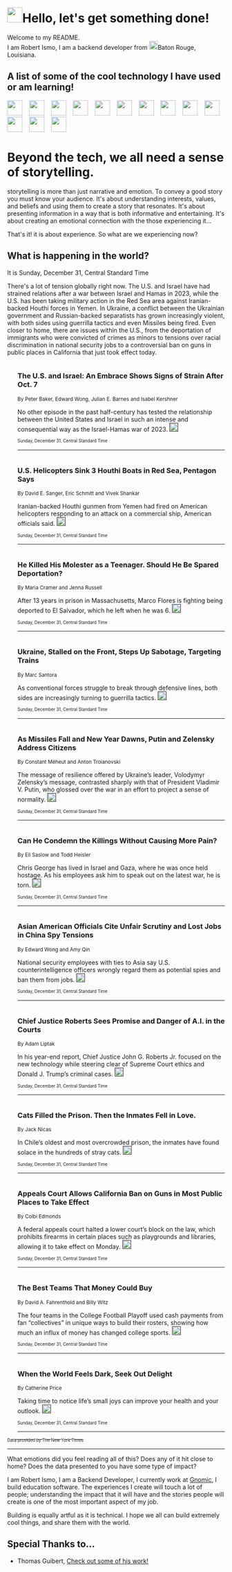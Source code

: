 <h1><img src="https://emojis.slackmojis.com/emojis/images/1643514375/3493/hot-coffee.gif?1643514375" width="35"/>Hello, let's get something done!</h1>

<p>Welcome to my README.<br/>
I am Robert Ismo, I am a backend developer from <img src="https://emojis.slackmojis.com/emojis/images/1638395689/50435/moulin_rouge.png?1638395689" width="20"/>Baton Rouge, Louisiana.</p>
<h2>A list of some of the cool technology I have used or am learning!</h2>
<p>
<img src="https://emojis.slackmojis.com/emojis/images/1643516091/21142/meow_bongotap.gif?1643516091" width="35" alt="">
<img src="https://img.shields.io/badge/Favorite%20Frontend%20Framework-SvelteKit-f83903" alt="">
<img src="https://img.shields.io/badge/Second%20Favorite-Vue-40b581" alt="">
<img src="https://img.shields.io/badge/Most%20Used%20Runtime-Nodejs-78b061" alt="">
<img src="https://emojis.slackmojis.com/emojis/images/1643517416/34482/fire.gif?1643517416" width="35" alt="">
<img src="https://img.shields.io/badge/Javascript%20But%20Better-Typescript-0078ca" alt="">
<img src="https://img.shields.io/badge/Favorite%20Language-Elixir-3e244d" alt="">
<img src="https://img.shields.io/badge/Containerize%20Everything-Docker-6ac9ef" alt="">
<img src="https://emojis.slackmojis.com/emojis/images/1643514596/5999/meow_party.gif?1643514596" width="35" alt="">
<img src="https://img.shields.io/badge/API%20Love%20Language-Graphql-de32a5" alt="">
<img src="https://img.shields.io/badge/Our%20Favorite%20Version%20Controller-Git-e94f33" alt="">
<img src="https://img.shields.io/badge/Favorite%20Database-Redis-d42d1d" alt="">
<img src="https://emojis.slackmojis.com/emojis/images/1643514559/5584/deployparrot.gif?1643514559" width="35" alt="">
<img src="https://img.shields.io/badge/Container%20Interstate-RabbitMQ-f66200" alt="">
<img src="https://img.shields.io/badge/Gotta%20Learn-Kubernetes-316adf" alt="">
<img src="https://img.shields.io/badge/Really%20Mature%20Now-WASM-654fef" alt="">
<img src="https://emojis.slackmojis.com/emojis/images/1666642497/61942/dance_vibe.gif?1666642497" width="35" alt="">
<img src="https://img.shields.io/badge/For%20My%20M1-ARM64-657d96" alt="">
<img src="https://img.shields.io/badge/Loving%20This%20So%20Much-TailwindCSS-17bcb5" alt="">
<img src="https://img.shields.io/badge/Cool%20Build%20Tool-Vite-f9cb24" alt="">
<img src="https://emojis.slackmojis.com/emojis/images/1669231376/62819/working-on-it.gif?1669231376" width="35" alt="">
<img src="https://img.shields.io/badge/Fun%20and%20Easy%20Database-MongoDB-5f8c49" alt="">
<img src="https://img.shields.io/badge/JS%20Life%20Support-NPM-c73737" alt="">
<img src="https://img.shields.io/badge/I%20Liked%20It-DynamoDB-0073b9" alt="">
<img src="https://emojis.slackmojis.com/emojis/images/1643514045/46/question.gif?1643514045" width="35" alt="">
<img src="https://img.shields.io/badge/cool-React-60d6f9" alt="">
<img src="https://img.shields.io/badge/Future%20Big%20Project-Lambda-f37e00" alt="">
<img src="https://img.shields.io/badge/NPM%20But%20Better-PNPM-f1aa07" alt="">
<img src="https://emojis.slackmojis.com/emojis/images/1643514943/9662/fbwow.gif?1643514943" width="35" alt="">
<img src="https://img.shields.io/badge/First%20Language-C-662079" alt="">
<img src="https://img.shields.io/badge/Where%20I%20Deploy%20Frontend-Vercel-000000" alt="">
<img src="https://img.shields.io/badge/Who%20Does%20not%20Want%20an%20App-Swift-f9492a" alt="">
<img src="https://emojis.slackmojis.com/emojis/images/1643514058/151/javascript.png?1643514058" width="35" alt="">
<img src="https://img.shields.io/badge/cool-Python-fbd542" alt="">
<img src="https://img.shields.io/badge/Favorite%20Something-Stripe-656cdc" alt="">
<img src="https://img.shields.io/badge/Of%20Course-HTML5-ed6327" alt="">
<img src="https://emojis.slackmojis.com/emojis/images/1660415405/60731/bomb.gif?1660415405" width="35" alt="">
<img src="https://img.shields.io/badge/hate-CSS-2964ec" alt="">
<img src="https://img.shields.io/badge/Learning-CircleCI-141215" alt="">
<img src="https://img.shields.io/badge/Learning-Rust-fbbb3b" alt="">
<img src="https://emojis.slackmojis.com/emojis/images/1660415397/60712/writing-hand.gif?1660415397" width="35" alt="">
<img src="https://img.shields.io/badge/Dev%20Browser%20of%20Choice-Firefox-cc4e26" alt="">
<img src="https://img.shields.io/badge/Recoverying%20From%20Windows-UNIX-1781e3" alt="">
<img src="https://img.shields.io/badge/LOVE-LogSeq-90c1c2" alt="">
<img src="https://emojis.slackmojis.com/emojis/images/1643514066/223/kirby.gif?1643514066" width="35" alt="">
<img src="https://img.shields.io/badge/Daily%20Driver-MacOS-e6e6e8" alt="">
<img src="https://img.shields.io/badge/Git%20Server-Github-000000" alt="">
<img src="https://img.shields.io/badge/enjoyable-EC2-f17428" alt="">
<img src="https://emojis.slackmojis.com/emojis/images/1643514239/2069/excited.gif?1643514239" width="35" alt="">
</p>
<h1>Beyond the tech, we all need a sense of storytelling.</h1>
<p>storytelling is more than just narrative and emotion. To convey a good story you must know your audience. It's about understanding interests, values, and beliefs and using them to create a story that resonates. It's about presenting information in a way that is both informative and entertaining. It's about creating an emotional connection with the those experiencing it...</p>
<p>That's it! it is about experience. So what are we experiencing now?</p>
<h2>What is happening in the world?</h2>
<p>It is Sunday, December 31, Central Standard Time</p>
<p>
There&#39;s a lot of tension globally right now. The U.S. and Israel have had strained relations after a war between Israel and Hamas in 2023, while the U.S. has been taking military action in the Red Sea area against Iranian-backed Houthi forces in Yemen. In Ukraine, a conflict between the Ukrainian government and Russian-backed separatists has grown increasingly violent, with both sides using guerrilla tactics and even Missiles being fired. Even closer to home, there are issues within the U.S., from the deportation of immigrants who were convicted of crimes as minors to tensions over racial discrimination in national security jobs to a controversial ban on guns in public places in California that just took effect today.</p>
<ol>
<img src="https://img.shields.io/badge/-us-blue" alt="">
<h3>The U.S. and Israel: An Embrace Shows Signs of Strain After Oct. 7</h3>
<sub>By Peter Baker, Edward Wong, Julian E. Barnes and Isabel Kershner</sub>
<p>No other episode in the past half-century has tested the relationship between the United States and Israel in such an intense and consequential way as the Israel-Hamas war of 2023.  <a href=""><img src="https://developer.nytimes.com/files/poweredby_nytimes_30b.png?v=1583354208352" height="20"></a></p>
<sub><sub>Sunday, December 31, Central Standard Time</sub></sub>
<hr/>
<img src="https://img.shields.io/badge/-world-blue" alt="">
<h3>U.S. Helicopters Sink 3 Houthi Boats in Red Sea, Pentagon Says</h3>
<sub>By David E. Sanger, Eric Schmitt and Vivek Shankar</sub>
<p>Iranian-backed Houthi gunmen from Yemen had fired on American helicopters responding to an attack on a commercial ship, American officials said.  <a href=""><img src="https://developer.nytimes.com/files/poweredby_nytimes_30b.png?v=1583354208352" height="20"></a></p>
<sub><sub>Sunday, December 31, Central Standard Time</sub></sub>
<hr/>
<img src="https://img.shields.io/badge/-us-blue" alt="">
<h3>He Killed His Molester as a Teenager. Should He Be Spared Deportation?</h3>
<sub>By Maria Cramer and Jenna Russell</sub>
<p>After 13 years in prison in Massachusetts, Marco Flores is fighting being deported to El Salvador, which he left when he was 6.  <a href=""><img src="https://developer.nytimes.com/files/poweredby_nytimes_30b.png?v=1583354208352" height="20"></a></p>
<sub><sub>Sunday, December 31, Central Standard Time</sub></sub>
<hr/>
<img src="https://img.shields.io/badge/-world-blue" alt="">
<h3>Ukraine, Stalled on the Front, Steps Up Sabotage, Targeting Trains</h3>
<sub>By Marc Santora</sub>
<p>As conventional forces struggle to break through defensive lines, both sides are increasingly turning to guerrilla tactics.  <a href=""><img src="https://developer.nytimes.com/files/poweredby_nytimes_30b.png?v=1583354208352" height="20"></a></p>
<sub><sub>Sunday, December 31, Central Standard Time</sub></sub>
<hr/>
<img src="https://img.shields.io/badge/-world-blue" alt="">
<h3>As Missiles Fall and New Year Dawns, Putin and Zelensky Address Citizens</h3>
<sub>By Constant Méheut and Anton Troianovski</sub>
<p>The message of resilience offered by Ukraine’s leader, Volodymyr Zelensky’s message, contrasted sharply with that of President Vladimir V. Putin, who glossed over the war in an effort to project a sense of normality.  <a href=""><img src="https://developer.nytimes.com/files/poweredby_nytimes_30b.png?v=1583354208352" height="20"></a></p>
<sub><sub>Sunday, December 31, Central Standard Time</sub></sub>
<hr/>
<img src="https://img.shields.io/badge/-us-blue" alt="">
<h3>Can He Condemn the Killings Without Causing More Pain?</h3>
<sub>By Eli Saslow and Todd Heisler</sub>
<p>Chris George has lived in Israel and Gaza, where he was once held hostage. As his employees ask him to speak out on the latest war, he is torn.  <a href=""><img src="https://developer.nytimes.com/files/poweredby_nytimes_30b.png?v=1583354208352" height="20"></a></p>
<sub><sub>Sunday, December 31, Central Standard Time</sub></sub>
<hr/>
<img src="https://img.shields.io/badge/-us-blue" alt="">
<h3>Asian American Officials Cite Unfair Scrutiny and Lost Jobs in China Spy Tensions</h3>
<sub>By Edward Wong and Amy Qin</sub>
<p>National security employees with ties to Asia say U.S. counterintelligence officers wrongly regard them as potential spies and ban them from jobs.  <a href=""><img src="https://developer.nytimes.com/files/poweredby_nytimes_30b.png?v=1583354208352" height="20"></a></p>
<sub><sub>Sunday, December 31, Central Standard Time</sub></sub>
<hr/>
<img src="https://img.shields.io/badge/-us-blue" alt="">
<h3>Chief Justice Roberts Sees Promise and Danger of A.I. in the Courts</h3>
<sub>By Adam Liptak</sub>
<p>In his year-end report, Chief Justice John G. Roberts Jr. focused on the new technology while steering clear of Supreme Court ethics and Donald J. Trump’s criminal cases.  <a href=""><img src="https://developer.nytimes.com/files/poweredby_nytimes_30b.png?v=1583354208352" height="20"></a></p>
<sub><sub>Sunday, December 31, Central Standard Time</sub></sub>
<hr/>
<img src="https://img.shields.io/badge/-world-blue" alt="">
<h3>Cats Filled the Prison. Then the Inmates Fell in Love.</h3>
<sub>By Jack Nicas</sub>
<p>In Chile’s oldest and most overcrowded prison, the inmates have found solace in the hundreds of stray cats.  <a href=""><img src="https://developer.nytimes.com/files/poweredby_nytimes_30b.png?v=1583354208352" height="20"></a></p>
<sub><sub>Sunday, December 31, Central Standard Time</sub></sub>
<hr/>
<img src="https://img.shields.io/badge/-us-blue" alt="">
<h3>Appeals Court Allows California Ban on Guns in Most Public Places to Take Effect</h3>
<sub>By Colbi Edmonds</sub>
<p>A federal appeals court halted a lower court’s block on the law, which prohibits firearms in certain places such as playgrounds and libraries, allowing it to take effect on Monday.  <a href=""><img src="https://developer.nytimes.com/files/poweredby_nytimes_30b.png?v=1583354208352" height="20"></a></p>
<sub><sub>Sunday, December 31, Central Standard Time</sub></sub>
<hr/>
<img src="https://img.shields.io/badge/-us-blue" alt="">
<h3>The Best Teams That Money Could Buy</h3>
<sub>By David A. Fahrenthold and Billy Witz</sub>
<p>The four teams in the College Football Playoff used cash payments from fan “collectives” in unique ways to build their rosters, showing how much an influx of money has changed college sports.  <a href=""><img src="https://developer.nytimes.com/files/poweredby_nytimes_30b.png?v=1583354208352" height="20"></a></p>
<sub><sub>Sunday, December 31, Central Standard Time</sub></sub>
<hr/>
<img src="https://img.shields.io/badge/-opinion-blue" alt="">
<h3>When the World Feels Dark, Seek Out Delight</h3>
<sub>By Catherine Price</sub>
<p>Taking time to notice life’s small joys can improve your health and your outlook.  <a href=""><img src="https://developer.nytimes.com/files/poweredby_nytimes_30b.png?v=1583354208352" height="20"></a></p>
<sub><sub>Sunday, December 31, Central Standard Time</sub></sub>
<hr/>
</ol>
<a href="https://developer.nytimes.com"><sub><sub>Data provided by The New York Times</sub></sub></a>
<hr/>
<p>What emotions did you feel reading all of this? Does any of it hit close to home? Does the data presented to you have some type of impact?</p>
<p>I am Robert Ismo, I am a Backend Developer, I currently work at <a href="https://gnomic.education/">Gnomic</a>, I build education software. The experiences I create will touch a lot of people; understanding the impact that it will have and the stories people will create is one of the most important aspect of my job.</p>
<p>Building is equally artful as it is technical. I hope we all can build extremely cool things, and share them with the world.</p>
<h2>Special Thanks to...</h2>
<ul>
<li>Thomas Guibert, <a href="https://github.com/thmsgbrt/thmsgbrt">Check out some of his work!</a></li>
</ul>